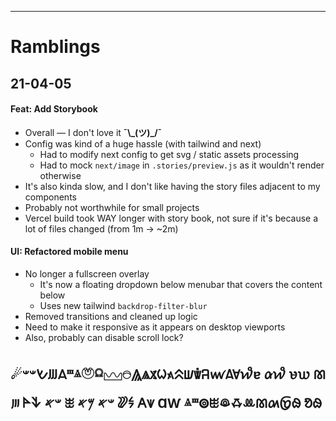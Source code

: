 
---

# Ramblings

## 21-04-05

#### **Feat: Add Storybook**
- Overall — I don't love it **¯\\_(ツ)\_/¯** 
- Config was kind of a huge hassle (with tailwind and next)
  - Had to modify next config to get svg / static assets processing
  - Had to mock `next/image` in `.stories/preview.js` as it wouldn't render otherwise
- It's also kinda slow, and I don't like having the story files adjacent to my components
- Probably not worthwhile for small projects
- Vercel build took WAY longer with story book, not sure if it's because a lot of files changed (from 1m -> ~2m)
#### **UI: Refactored mobile menu** 
  - No longer a fullscreen overlay
    - It's now a floating dropdown below menubar that covers the content below
    - Uses new tailwind `backdrop-filter-blur`
  - Removed transitions and cleaned up logic
  - Need to make it responsive as it appears on desktop viewports
  - Also, probably can disable scroll lock?

  ☄𐭚𐡔𐤔𐤔𐋎ⱎⱑ𓋝𓍶𓈉𓇸𐳩𐳖𐲖ᱦ᭶𐊾𐍦𖭥𖬨ꪛ𖬮𖬯𑜳ɐ  𑜅𑜳 𑜉𑜊 ꫧ  𐡻 𐊀𐊙 𐤔𐤀 ꖿ 𐤔𐤀  𐤌𐤀
  𐙦𐝕 𐌀𐳽 ⱭⱲ ⱑⱎ𓊗ꖺꖘꗇꔛꫧ𑜄𑜾ᱷ ᱚᱷ 
---